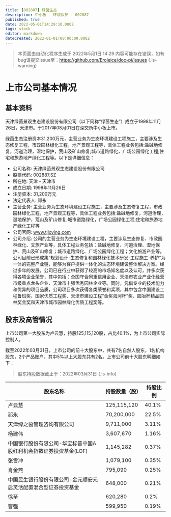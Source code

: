 ```yaml
---
title: [002887] 绿茵生态
description: 中小板 - 环境保护 - 002887
published: true
date: 2022-05-01T14:29:10.000Z
tags: stock
editor: markdown
dateCreated: 2022-01-01T00:00:00.000Z
---
```


> 本页面由自动化程序生成于 2022年5月1日 14:29
> 内容可能存在错误，如有bug请提交issue至：https://github.com/Eroleice/doc-pi/issues
{.is-warning}

# 上市公司基本情况

## 基本资料

天津绿茵景观生态建设股份有限公司（以下简称“绿茵生态”）成立于1998年11月26日，天津市。于2017年08月01日在深交所中小板上市。

绿茵生态注册资本31,200万元，主营业务为生态环境建设工程施工，主要涉及生态修复工程，市政园林绿化工程，地产景观工程等，具体工程业务包括:盐碱地修复，河道治理，湿地保护，荒山及矿山修复;城市道路绿化，广场公园绿化工程;住宅和旅游地产绿化工程等。以下是详细信息：

- 公司名称: 天津绿茵景观生态建设股份有限公司
- 股票代码: 002887.SZ
- 所在地: 天津 - 天津市
- 成立日期: 1998年11月26日
- 注册资本: 31,200万元
- 法定代表人: 祁永
- 主营业务: 主营业务为生态环境建设工程施工，主要涉及生态修复工程，市政园林绿化工程，地产景观工程等，具体工程业务包括:盐碱地修复，河道治理，湿地保护，荒山及矿山修复;城市道路绿化，广场公园绿化工程;住宅和旅游地产绿化工程等
- 公司官网: www.tjloving.com
- 公司介绍: 公司的主营业务为生态环境建设工程，主要涉及生态修复、市政园林绿化、文旅产业等，具体工程业务包括：盐碱地修复、河道治理、湿地保护、荒山及矿山修复；城市道路绿化、广场公园绿化工程；文化旅游产业等。公司目前已形成集“规划设计-生态修复和园林绿化技术研发-工程施工-养护”为一体的完整产业链，能够为客户提供一体化的生态环境建设整体解决方案。经过多年的发展，公司已在行业中获得了较高的市场知名度以及认可，并多次获得各项企业荣誉，其中包括：全国守合同重信用企业、天津市农业产业化经营市级重点龙头企业、天津市十强优秀园林企业等。同时，凭借专业的技术能力和优异的项目品质，公司项目多次获得各类荣誉和奖项，其中包含中国建设工程鲁班奖、国家优质工程奖、天津市建设工程“金奖海河杯”奖、园冶杯精品园林奖金奖和天津市城市园林绿化优质工程奖等。


## 股东及高管情况

上市公司第一大股东为卢云慧，持股125,115,120股，占比40.1%，为上市公司实际控制人。

截至2022年03月31日，上市公司的前十大股东中，共有7名自然人股东，1名机构股东，2个产品账户，其中5%以上大股东共有2名。上市公司前十大股东明细如下：

> 股东持股数据截止于：2022年03月31日
{.is-info}

| 股东名称 | 持股数量（股） | 持股比例 |
| --- | --- | --- |
| 卢云慧 | 125,115,120 | 40.1% |
| 祁永 | 70,200,000 | 22.5% |
| 天津绿之茵管理咨询有限公司 | 9,711,000 | 3.11% |
| 杨建伟 | 3,607,670 | 1.16% |
| 中国银行股份有限公司-华宝标普中国A股红利机会指数证券投资基金(LOF) | 1,145,282 | 0.37% |
| 张雪冲 | 1,079,100 | 0.35% |
| 肖金燕 | 795,090 | 0.25% |
| 中国民生银行股份有限公司-金元顺安元启灵活配置混合型证券投资基金 | 648,000 | 0.21% |
| 徐至 | 620,280 | 0.2% |
| 曹强 | 599,950 | 0.19% |




